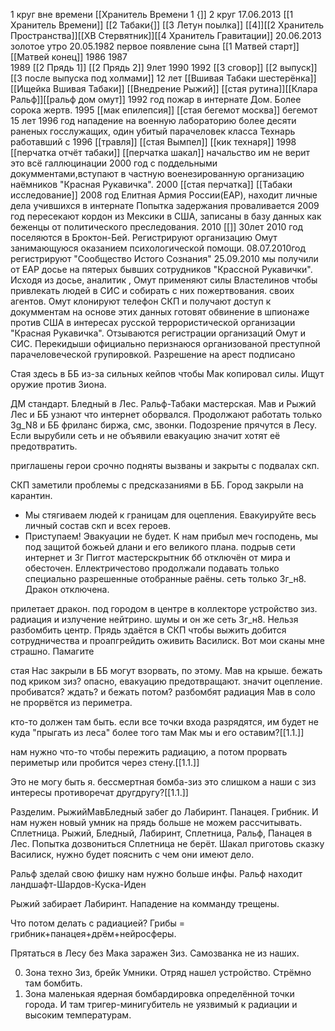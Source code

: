 1 круг вне времени  [[Хранитель Времени 1 {]]
2 круг 17.06.2013 [[1 Хранитель Времени]] [[2 Табаки{]] [[3 Летун поылка]] [[4]][[2 Хранитель Пространства]][[ХВ Стервятник]][[4 Хранитель Гравитации]]
20.06.2013 золотое утро
20.05.1982 первое появление сына
 [[1 Матвей старт]] [[Матвей конец]]
1986
1987  
1989  [[2 Прядь 1]] [[2 Прядь 2]] 9лет
1990 
1992 [[3 сговор]] [[2 выпуск]] [[3 после выпуска  под холмами]] 12 лет
[[Вшивая Табаки шестерёнка]] [[Ищейка Вшивая Табаки]]
[[Внедрение Рыжий]] [[стая рутина]][[Клара Ральф]][[ральф дом омут]]
1992 год пожар в интернате Дом. Более сорока жертв.
1995  [[мак епилепсия]] [[стая бегемот москва]] бегемот 15 лет
1996 год нападение на военную лабораторию более десяти раненых госслужащих, один убитый парачеловек класса Технарь работавший с 
1996 [[травля]] [[стая Вымпел]] [[кик технаря]]
1998 [[перчатка отчёт табаки]] [[перчатка шакал]]
начальство им не верит это всё галлюцинации
2000 год с поддельными докумментами,вступают в частную военезированную организацию наёмников "Красная Рукавичка".
2000 [[стая перчатка]] [[Табаки исследование]]
2008 год Елитная Армия России(ЕАР), находит личные дела учившихся в интернате  Попытка задержания проваливается
2009 год  пересекают кордон из Мексики в США, записаны в базу данных как беженцы от политического преследования. 
2010 [[]] 30лет
2010 год  поселяются в Броктон-Бей. Регистрируют организацию Омут занимающуюся оказанием психологической помощи.
08.07.2010год регистрируют "Сообщество Истого Сознания"
25.09.2010 мы получили от ЕАР досье на пятерых бывших сотрудников "Крассной Рукавички". Исходя из досье, аналитик , Омут применяют силы Властелинов чтобы привлекать людей в СИС и собирать с них пожертвования. своих агентов. Омут клонируют телефон СКП и получают доступ к докумментам на основе этих данных готовят обвинение в шпионаже против США в интересах русской террористической организации "Красная Рукавичка". Отзываются регистрации организаций Омут и СИС. Перекидыши официально перизнаюся организованой преступной парачеловеческой групировкой. Разрешение на арест подписано

Стая здесь в ББ из-за сильных кейпов чтобы Мак копировал силы. Ищут оружие против Зиона.

ДМ стандарт.
Бледный в Лес. 
Ральф-Табаки мастерская.
Мав и Рыжий Лес и ББ узнают что интернет оборвался. Продолжают работать только 3g_N8 и ББ фриланс биржа, смс, звонки. Подозрение прячутся в Лесу. Если вырубили сеть и не объявили евакуацию значит хотят её предотвратить.


приглашены герои срочно подняты вызваны и закрыты с подвалах скп.

СКП заметили проблемы с предсказаниями в ББ. Город закрыли на карантин.
- Мы стягиваем людей к границам для оцепления. Евакуируйте весь личный состав скп и всех героев.
- Приступаем!
Эвакуации не будет. К нам прибыл меч господень, мы под защитой божьей длани и его великого плана.
подрыв сети интернет и 3г Пиггот мастерскрытник
бб отключён от мира и обесточен. Еллектричестово продолжали подавать только специально разрешенные отобранные раёны. сеть только 3г_н8. Дракон отключена.

прилетает дракон. под городом в центре в коллекторе устройство зиз. радиация и излучение нейтрино. шумы и он же сеть 3г_н8. Нельзя разбомбить центр.
Прядь здаётся в СКП чтобы выжить добится сотрудничества и проапгрейдить оживить Василиск. Вот мои сканы мне страшно. Памагите


стая 
Нас закрыли в ББ могут взорвать, по этому. Мав на крыше.
бежать под криком зиз? опасно, евакуацию предотвращают. значит оцепление. пробиватся? 
ждать? и бежать потом? разбомбят радиация Мав в соло не прорвётся из периметра.

кто-то должен там быть. если все точки входа разрядятся, им будет не куда "прыгать из леса" более того там Мак мы и его оставим?[[1.1.]]

нам нужно что-то чтобы пережить радиацию, а потом прорвать периметыр или пробится через стену.[[1.1.]]

Это не могу быть я. бессмертная бомба-зиз это слишком
а наши с зиз интересы противоречат другдругу?[[1.1.]]

<!-- Нужно глянуть будущее, почему? -->

Разделим. РыжийМавБледный забег до Лабиринт. Панацея. Грибник. И нам нужен новый умник на прядь больше не можем рассчитывать. Сплетница.
Рыжий, Бледный, Лабиринт, Сплетница, Ральф, Панацея в Лес.
Попытка дозвониться Сплетница не берёт.
Шакал приготовь сказку Василиск, нужно будет пояснить с чем они имеют дело.

Ральф зделай свою фишку нам нужно больше инфы.
Ральф находит ландшафт-Шардов-Куска-Иден

Рыжий забирает Лабиринт. Нападение на комманду трещены.

Что потом делать с радиацией? Грибы = грибник+панацея+дрём+нейросферы.

Прятаться в Лесу без Мака заражен Зиз. Самозванка не из наших.


0) Зона техно Зиз, брейк Умники. Отряд нашел устройство. Стрёмно там бомбить.
1) Зона маленькая ядерная бомбардировка определённой точки города. И там тригер-минигубитель не уязвимый к радиации и высоким температурам.